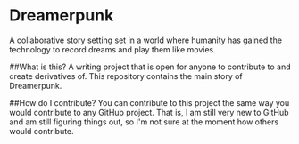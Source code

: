 # Dreamerpunk
A collaborative story setting set in a world where humanity has gained the technology to record dreams and play them like movies.

##What is this?
A writing project that is open for anyone to contribute to and create derivatives of. This repository contains the main story of Dreamerpunk.

##How do I contribute?
You can contribute to this project the same way you would contribute to any GitHub project. That is, I am still very new to GitHub and am still figuring things out, so I'm not sure at the moment how others would contribute.